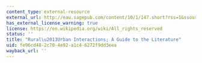 ```yaml
---
content_type: external-resource
external_url: http://eau.sagepub.com/content/10/1/147.short?rss=1&ssource=mfc
has_external_license_warning: true
license: https://en.wikipedia.org/wiki/All_rights_reserved
status: ''
title: "Rural\u2013Urban Interactions; A Guide to the Literature"
uid: fe96cd48-2c70-4e92-a1c4-6272f9dd3eea
wayback_url: ''
---
```

